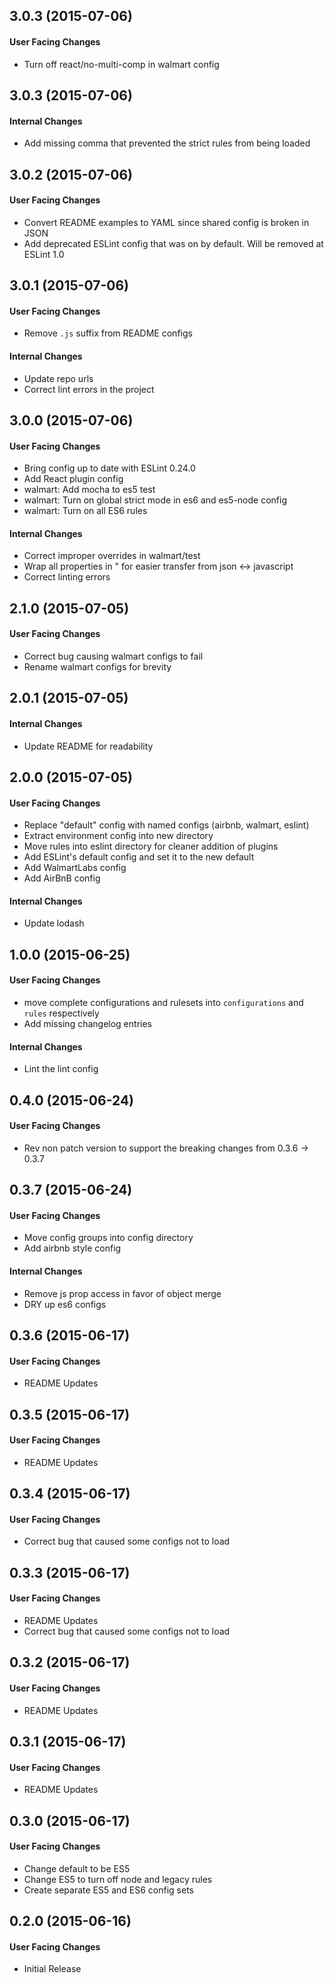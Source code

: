 ## 3.0.3 (2015-07-06)

#### User Facing Changes

* Turn off react/no-multi-comp in walmart config

## 3.0.3 (2015-07-06)

#### Internal Changes

* Add missing comma that prevented the strict rules from being loaded

## 3.0.2 (2015-07-06)

#### User Facing Changes

* Convert README examples to YAML since shared config is broken in JSON
* Add deprecated ESLint config that was on by default. Will be removed at ESLint 1.0

## 3.0.1 (2015-07-06)

#### User Facing Changes

* Remove `.js` suffix from README configs

#### Internal Changes

* Update repo urls
* Correct lint errors in the project

## 3.0.0 (2015-07-06)

#### User Facing Changes

* Bring config up to date with ESLint 0.24.0
* Add React plugin config
* walmart: Add mocha to es5 test
* walmart: Turn on global strict mode in es6 and es5-node config
* walmart: Turn on all ES6 rules

#### Internal Changes

* Correct improper overrides in walmart/test
* Wrap all properties in " for easier transfer from json <-> javascript
* Correct linting errors

## 2.1.0 (2015-07-05)

#### User Facing Changes

* Correct bug causing walmart configs to fail
* Rename walmart configs for brevity

## 2.0.1 (2015-07-05)

#### Internal Changes

* Update README for readability

## 2.0.0 (2015-07-05)

#### User Facing Changes

* Replace "default" config with named configs (airbnb, walmart, eslint)
* Extract environment config into new directory
* Move rules into eslint directory for cleaner addition of plugins
* Add ESLint's default config and set it to the new default
* Add WalmartLabs config
* Add AirBnB config

#### Internal Changes

* Update lodash

## 1.0.0 (2015-06-25)

#### User Facing Changes

* move complete configurations and rulesets into `configurations` and `rules` respectively
* Add missing changelog entries

#### Internal Changes

* Lint the lint config

## 0.4.0 (2015-06-24)

#### User Facing Changes

* Rev non patch version to support the breaking changes from 0.3.6 -> 0.3.7

## 0.3.7 (2015-06-24)

#### User Facing Changes

* Move config groups into config directory
* Add airbnb style config

#### Internal Changes

* Remove js prop access in favor of object merge
* DRY up es6 configs

## 0.3.6 (2015-06-17)

#### User Facing Changes

* README Updates

## 0.3.5 (2015-06-17)

#### User Facing Changes

* README Updates

## 0.3.4 (2015-06-17)

#### User Facing Changes

* Correct bug that caused some configs not to load

## 0.3.3 (2015-06-17)

#### User Facing Changes

* README Updates
* Correct bug that caused some configs not to load

## 0.3.2 (2015-06-17)

#### User Facing Changes

* README Updates

## 0.3.1 (2015-06-17)

#### User Facing Changes

* README Updates

## 0.3.0 (2015-06-17)

#### User Facing Changes

* Change default to be ES5
* Change ES5 to turn off node and legacy rules
* Create separate ES5 and ES6 config sets

## 0.2.0 (2015-06-16)

#### User Facing Changes

* Initial Release

